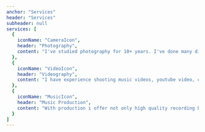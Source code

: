 ```yaml
---
anchor: "Services"
header: "Services"
subheader: null
services: [
  {
    iconName: "CameraIcon",
    header: "Photography",
    content: "I've studied photography for 10+ years. I've done many diffrent kinds of shoots ranging from real estate to product photography to modeling."
  },
  {
    iconName: "VideoIcon",
    header: "Videography",
    content: "I have experience shooting music videos, youtube video, ciematic productions, and streaming. I also have a drone and can do work with that as well."
  },
  {
    iconName: "MusicIcon",
    header: "Music Production",
    content: "With production i offer not only high quality recording but all editing and HD mastering. I've produced for many of Philadelphia and NY's emerging new artists."
  }
]
---
```

